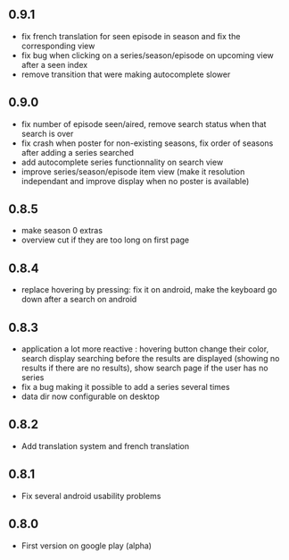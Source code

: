 ## 0.9.1

 * fix french translation for seen episode in season and fix the corresponding view
 * fix bug when clicking on a series/season/episode on upcoming view after a seen index
 * remove transition that were making autocomplete slower

## 0.9.0

 * fix number of episode seen/aired, remove search status when that search is over
 * fix crash when poster for non-existing seasons, fix order of seasons after adding a series searched
 * add autocomplete series functionnality on search view
 * improve series/season/episode item view (make it resolution independant and improve display when no poster is available)

## 0.8.5

 * make season 0 extras
 * overview cut if they are too long on first page

## 0.8.4

 * replace hovering by pressing: fix it on android, make the keyboard go down after a search on android

## 0.8.3

 * application a lot more reactive : hovering button change their color, search display searching before the results are displayed (showing no results if there are no results), show search page if the user has no series
 * fix a bug making it possible to add a series several times
 * data dir now configurable on desktop

## 0.8.2

 * Add translation system and french translation

## 0.8.1

 * Fix several android usability problems

## 0.8.0

 * First version on google play (alpha)